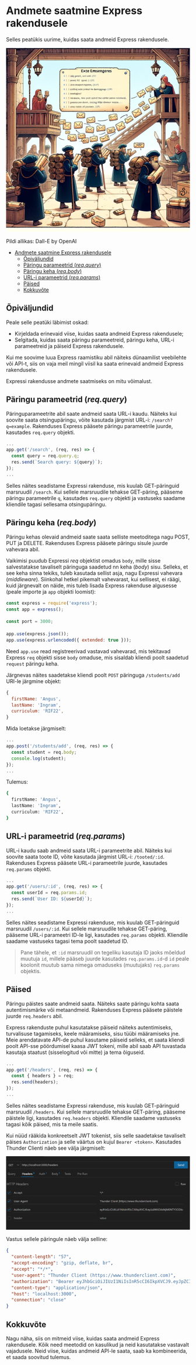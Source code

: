 # Andmete saatmine Express rakendusele

Selles peatükis uurime, kuidas saata andmeid Express rakendusele.

![Andmete saatmine Express rakendusele](Sending-Data-To_express.webp)

Pildi allikas: Dall-E by OpenAI

- [Andmete saatmine Express rakendusele](#andmete-saatmine-express-rakendusele)
  - [Õpiväljundid](#õpiväljundid)
  - [Päringu parameetrid (*req.query*)](#päringu-parameetrid-reqquery)
  - [Päringu keha (*req.body*)](#päringu-keha-reqbody)
  - [URL-i parameetrid (*req.params*)](#url-i-parameetrid-reqparams)
  - [Päised](#päised)
  - [Kokkuvõte](#kokkuvõte)

## Õpiväljundid

Peale selle peatüki läbimist oskad:

- Kirjeldada erinevaid viise, kuidas saata andmeid Express rakendusele;
- Selgitada, kuidas saata päringu parameetreid, päringu keha, URL-i parameetreid ja päiseid Express rakendusele.

Kui me soovime luua Express raamistiku abil näiteks dünaamilist veebilehte või API-t, siis on vaja meil mingil viisil ka saata erinevaid andmeid Express rakendusele.

Expressi rakendusse andmete saatmiseks on mitu võimalust.

## Päringu parameetrid (*req.query*)

Päringuparameetrite abil saate andmeid saata URL-i kaudu. Näiteks kui soovite saata otsingupäringu, võite kasutada järgmist URL-i: `/search?q=example`. Rakenduses Express pääsete päringu parameetrile juurde, kasutades `req.query` objekti.

```javascript
...
app.get('/search', (req, res) => {
  const query = req.query.q;
  res.send(`Search query: ${query}`);
});
...
```

Selles näites seadistame Expressi rakenduse, mis kuulab GET-päringuid marsruudil `/search`. Kui sellele marsruudile tehakse GET-päring, pääseme päringu parameetrile `q`, kasutades `req.query` objekti ja vastuseks saadame kliendile tagasi sellesama otsingupäringu.

## Päringu keha (*req.body*)

Päringu kehas olevaid andmeid saate saata selliste meetoditega nagu POST, PUT ja DELETE. Rakenduses Express pääsete päringu sisule juurde vahevara abil.

Vaikimisi puudub Expressi *req* objektist omadus `body`, mille sisse salvestatakse tavaliselt päringuga saadetud nn keha (*body*) sisu. Selleks, et see keha sinna tekiks, tuleb kasutada sellist asja, nagu Expressi vahevara (*middleware*). Siinkohal hetkel pikemalt vahevarast, kui sellisest, ei räägi, kuid järgnevalt on näide, mis tuleb lisada Express rakenduse algusesse (peale importe ja `app` objekti loomist):

```javascript
const express = require('express');
const app = express();

const port = 3000;

app.use(express.json());
app.use(express.urlencoded({ extended: true }));
```

Need `app.use` read registreerivad vastavad vahevarad, mis tekitavad Express `req` objekti sisse `body` omaduse, mis sisaldab kliendi poolt saadetud `request` päringu keha.

Järgnevas näites saadetakse kliendi poolt `POST` päringuga `/students/add` URI-le järgmine objekt:

```javascript
{
  firstName: 'Angus',
  lastName: 'Ingram',
  curriculum: 'RIF22',
}
```

Mida loetakse järgmiselt:

```javascript
...
app.post('/students/add', (req, res) => {
  const student = req.body;
  console.log(student);
});
...
```

Tulemus:

```bash
{
  firstName: 'Angus',
  lastName: 'Ingram',
  curriculum: 'RIF22',
}
```

## URL-i parameetrid (*req.params*)

URL-i kaudu saab andmeid saata URL-i parameetrite abil. Näiteks kui soovite saata toote ID, võite kasutada järgmist URL-i: `/tooted/:id`. Rakenduses Express pääsete URL-i parameetrile juurde, kasutades `req.params` objekti.

```javascript
...
app.get('/users/:id', (req, res) => {
  const userId = req.params.id;
  res.send(`User ID: ${userId}`);
});
...
```

Selles näites seadistame Expressi rakenduse, mis kuulab GET-päringuid marsruudil `/users/:id`. Kui sellele marsruudile tehakse GET-päring, pääseme URL-i parameetri ID-le ligi, kasutades `req.params` objekti. Kliendile saadame vastuseks tagasi tema poolt saadetud ID.

> Pane tähele, et `:id` marsruudil on tegeliku kasutaja ID jaoks mõeldud muutuja `id`, millele pääseb juurde kasutades `req.params.id`-d `id` peale koolonit muutub sama nimega omaduseks (muutujaks) `req.params` objektis.

## Päised

Päringu päistes saate andmeid saata. Näiteks saate päringu kohta saata autentimismärke või metaandmeid. Rakenduses Express pääsete päistele juurde `req.headers` abil.

Express rakenduste puhul kasutatakse päiseid näiteks autentimiseks, turvalisuse tagamiseks, keele määramiseks, sisu tüübi määramiseks jne. Meie arendatavate API-de puhul kasutame päiseid selleks, et saata kliendi poolt API-sse pöördumisel kaasa JWT tokeni, mille abil saab API tuvastada kasutaja staatust (sisselogitud või mitte) ja tema õiguseid.

```javascript	
...
app.get('/headers', (req, res) => {
  const { headers } = req;
  res.send(headers);
});
...
```

Selles näites seadistame Expressi rakenduse, mis kuulab GET-päringuid marsruudil `/headers`. Kui sellele marsruudile tehakse GET-päring, pääseme päistele ligi, kasutades `req.headers` objekti. Kliendile saadame vastuseks tagasi kõik päised, mis ta meile saatis.

Kui nüüd rääkida konkreetselt JWT tokenist, siis selle saadetakse tavaliselt päises `Authorization` ja selle väärtus on kujul `Bearer <token>`. Kasutades Thunder Clienti näeb see välja järgmiselt:

![Send JWT](image.png)

Vastus sellele päringule näeb välja selline:

```json
{
  "content-length": "57",
  "accept-encoding": "gzip, deflate, br",
  "accept": "*/*",
  "user-agent": "Thunder Client (https://www.thunderclient.com)",
  "authorization": "Bearer eyJhbGciOiJIUzI1NiIsInR5cCI6IkpXVCJ9.eyJpZCI6MSwicm9sZSI6IkFkbWluIiwiaWF0IjoxNzA0Mjk2NjczLCJleHAiOjE3MDQzMDAyNzN9.fuJW0xbU-EtfpfuJatn2eqkCg7m1QKXth98eg7znJP4",
  "content-type": "application/json",
  "host": "localhost:3000",
  "connection": "close"
}
```

## Kokkuvõte

Nagu näha, siis on mitmeid viise, kuidas saata andmeid Express rakendusele. Kõik need meetodid on kasulikud ja neid kasutatakse vastavalt vajadusele. Neid viise, kuidas andmeid API-le saata, saab ka kombineerida, et saada soovitud tulemus.
